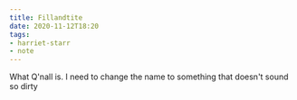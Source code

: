 ```yaml
---
title: Fillandtite
date: 2020-11-12T18:20
tags:
- harriet-starr
- note
---
```


What Q'nall is. I need to change the name to something that doesn't sound so
dirty
